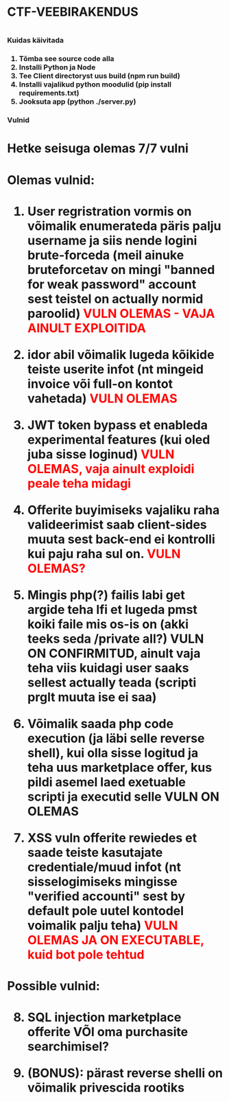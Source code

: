 <h1>CTF-VEEBIRAKENDUS<h1>

<h3>Kuidas käivitada<h3>

1. Tõmba see source code alla
2. Installi Python ja Node
3. Tee Client directoryst uus build (npm run build)
4. Installi vajalikud python moodulid (pip install requirements.txt)
5. Jooksuta app (python ./server.py)

<h3>Vulnid<h3>

<h1>Hetke seisuga olemas 7/7 vulni<h1>


<h1>Olemas vulnid:<h1>

1. User regristration vormis on võimalik enumerateda päris palju username ja siis nende logini brute-forceda (meil ainuke bruteforcetav on mingi "banned for weak password" account sest teistel on actually normid paroolid)
   <span style="color: red;">VULN OLEMAS - VAJA AINULT EXPLOITIDA</span>

2. idor abil võimalik lugeda kõikide teiste userite infot (nt mingeid invoice või full-on kontot vahetada)
   <span style="color: red;">VULN OLEMAS</span>

3. JWT token bypass et enableda experimental features (kui oled juba sisse loginud)
   <span style="color: red;">VULN OLEMAS, vaja ainult exploidi peale teha midagi</span>

4. Offerite buyimiseks vajaliku raha valideerimist saab client-sides muuta sest back-end ei kontrolli kui paju raha sul on.
   <span style="color: red;">VULN OLEMAS?</span>

5. Mingis php(?) failis labi get argide teha lfi et lugeda pmst koiki faile mis os-is on (akki teeks seda /private all?)
   VULN ON CONFIRMITUD, ainult vaja teha viis kuidagi user saaks sellest actually teada (scripti prglt muuta ise ei saa)

6. Võimalik saada php code execution (ja läbi selle reverse shell), kui olla sisse logitud ja teha uus marketplace offer, kus pildi asemel laed exetuable scripti ja executid selle
   VULN ON OLEMAS

7. XSS vuln offerite rewiedes et saade teiste kasutajate credentiale/muud infot (nt sisselogimiseks mingisse "verified accounti" sest by default pole uutel kontodel voimalik palju teha)
   <span style="color: red;">VULN OLEMAS JA ON EXECUTABLE, kuid bot pole tehtud</span>


<h1>Possible vulnid:<h1>

8. SQL injection marketplace offerite VÕI oma purchasite searchimisel?

9. (BONUS): pärast reverse shelli on võimalik privescida rootiks